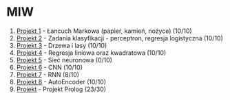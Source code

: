 # MIW
1. [Projekt 1](PRO1/s18579_gr12c_pro1.py) - Łancuch Markowa (papier, kamień, nożyce)                (10/10)
2. [Projekt 2](PRO2/s18579_gr12c_pro2.py) - Zadania klasyfikacji - perceptron, regresja logistyczna (10/10)
3. [Projekt 3](PRO3/s18579_gr12c_pro3.py) - Drzewa i lasy                                           (10/10)
4. [Projekt 4](PRO4/s18579_gr12c_pro4.py) - Regresja liniowa oraz kwadratowa                        (10/10)
5. [Projekt 5](PRO5/s18579_gr12c_pro5.py) - Sieć neuronowa                                          (0/10)
6. [Projekt 6](PRO6/s18579_gr12c_pro6.py) - CNN                                                     (10/10)
7. [Projekt 7](PRO7/s18579_gr12c_pro7.py) - RNN                                                     (8/10)
8. [Projekt 8](PRO8/s18579_gr12c_pro8.py) - AutoEncoder                                             (10/10)
9. [Projekt](PRO/s18579_gr12c_pro.pl) - Projekt Prolog                                              (23/30)

